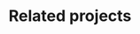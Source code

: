 ---
layout: Projects
title: Related projects
description: Projects associated to DynaMIT
background: /assets/theme/images/NorthernLightISS3.jpg
permalink: /related-projects/
---